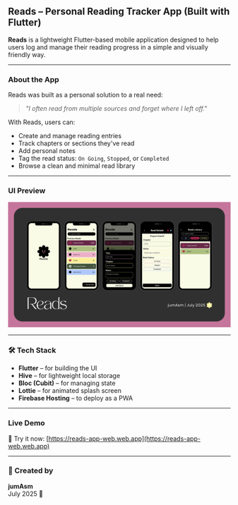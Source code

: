 ## Reads – Personal Reading Tracker App (Built with Flutter)

**Reads** is a lightweight Flutter-based mobile application designed to help users log and manage their reading progress in a simple and visually friendly way.

---

###  About the App

Reads was built as a personal solution to a real need:

> *"I often read from multiple sources and forget where I left off."*

With Reads, users can:

- Create and manage reading entries
- Track chapters or sections they've read
- Add personal notes
- Tag the read status: `On Going`, `Stopped`, or `Completed`
- Browse a clean and minimal read library

---

###  UI Preview

![Reads App Preview](reads_posters/Reads_poster.png)

---

### 🛠 Tech Stack

- **Flutter** – for building the UI  
- **Hive** – for lightweight local storage  
- **Bloc (Cubit)** – for managing state  
- **Lottie** – for animated splash screen  
- **Firebase Hosting** – to deploy as a PWA

---

###  Live Demo

📲 Try it now: [https://reads-app-web.web.app](https://reads-app-web.web.app)

---

### 👤 Created by

**jumAsm**  
July 2025 🌼
